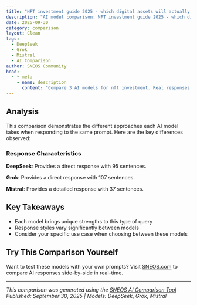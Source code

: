 ```yaml
---
title: "NFT investment guide 2025 - which digital assets will actually hold value?"
description: "AI model comparison: NFT investment guide 2025 - which digital assets will actually hold value?..."
date: 2025-09-30
category: comparison
layout: Clean
tags:
  - DeepSeek
  - Grok
  - Mistral
  - AI Comparison
author: SNEOS Community
head:
  - - meta
    - name: description
      content: "Compare 3 AI models for nft investment. Real responses from DeepSeek, Grok, Mistral with detailed analysis."
---
```


<ChatComparison
  title="NFT investment guide 2025 - which digital assets will actually hold value?"
  prompt="NFT investment guide 2025 - which digital assets will actually hold value?"
  :responses='{
    "DeepSeek": "Of course. Here is a comprehensive NFT investment guide for 2025, focusing on how to identify digital assets with the highest potential to hold and appreciate in value.\n\n### The Core Thesis for 2025: Utility and Integration\n\nThe era of buying a JPEG simply because it\u0027s a JPEG is over. The 2021 hype cycle proved that without underlying utility, most NFTs are vulnerable to price collapse. In 2025, value will be derived from **what an NFT *does***, not just what it looks like.\n\nThink of an NFT not as a picture, but as a **key**. A key to a community, a game, a revenue stream, or a unique digital experience. The most valuable \u0022keys\u0022 will be those that unlock the most compelling and sustainable utilities.\n\n---\n\n### Key Pillars of Value for 2025 and Beyond\n\nHere are the categories and characteristics most likely to hold value.\n\n#### 1. The \u0022Blue-Chip\u0022 \u0026 Cultural Keystones\nThese are the established projects with proven resilience, strong communities, and historical significance. They are the \u0022digital real estate\u0022 of the NFT world.\n\n*   **Examples:** CryptoPunks, Bored Ape Yacht Club (BAYC), Art Blocks Curated, Azuki.\n*   **Why They Hold Value:**\n    *   **Brand Power:** They are household names, even outside crypto.\n    *   **Strong Community (Social Capital):** Ownership is a status symbol.\n    *   **Licensing \u0026 Commercial Rights:** Owners can often build their own brands and products using their NFT.\n    *   **Ecosystem Building:** Projects like BAYC have expanded into gaming (HV-MTL, Legends of the Mara), tokenomics ($APE), and real-world events (ApeFest).\n*   **2025 Outlook:** These will likely remain valuable, but their growth may slow. Their survival depends on continued innovation. Investing here is like investing in a legacy luxury brand.\n\n#### 2. Utility-First: Gaming \u0026 Entertainment (The \u0022Play-to-Earn\u0022 Evolution)\nThe \u0022Play-to-Earn\u0022 model is maturing into \u0022Play-and-Own.\u0022 The value is in NFTs that are essential for a fun and engaging gaming experience.\n\n*   **What to Look For:**\n    *   **True In-Game Utility:** NFTs that are powerful characters, unique land plots, or rare items that impact gameplay.\n    *   **Strong Gameplay Loop:** The game must be *fun* first. A sustainable economy is built on engagement, not just speculation.\n    *   **Interoperability Potential:** NFTs that could be used across multiple games or platforms in the future.\n*   **2025 Outlook:** Look for games with AAA-quality graphics and sustainable tokenomics. Projects that have survived the bear market and are nearing full launch are prime candidates.\n\n#### 3. The Access Pass: Membership \u0026 Real-World Benefits\nThis is one of the strongest utility cases. An NFT that acts as a lifetime membership to a network, event series, or service.\n\n*   **What to Look For:**\n    *   **Exclusive Events:** Access to IRL concerts, conferences, or parties.\n    *   **Networking Opportunities:** Membership in a private Discord or platform for high-net-worth or like-minded individuals.\n    *   **Product Discounts \u0026 Perks:** Think of it as a lifetime subscription or loyalty card.\n    *   **Proof-of-Attendance Protocols (POAP):** While not always high-value, collecting POAPs can prove your early involvement in significant projects, which can be a form of social capital.\n*   **2025 Outlook:** This category will explode. The value is directly tied to the quality and exclusivity of the benefits provided.\n\n#### 4. The Financialization of NFTs: DeFi x NFTs\nNFTs are becoming financialized assets, creating new ways to derive value from them beyond just selling.\n\n*   **Key Concepts:**\n    *   **NFT Lending \u0026 Borrowing:** Use your NFT as collateral to take out a loan without selling it.\n    *   **Fractionalization:** Breaking a high-value NFT (like a CryptoPunk) into smaller, more affordable pieces, allowing for shared ownership and increased liquidity.\n    *   **Royalty-Bearing NFTs:** NFTs that provide a share of the revenue from a project, album, or brand.\n*   **2025 Outlook:** Projects that pioneer secure and user-friendly financial tools for NFTs will be critical infrastructure. Owning NFTs that are compatible with these systems will be a major advantage.\n\n#### 5. The \u0022Soul\u0022 of Web3: Decentralized Identity (DID) \u0026 Soulbound Tokens (SBTs)\nThis is a more advanced but crucial concept. NFTs will increasingly represent your identity, credentials, and reputation on the blockchain.\n\n*   **What to Look For:**\n    *   **Soulbound Tokens (SBTs):** Non-transferable NFTs that represent things like educational degrees, work credentials, or event history. They can\u0027t be bought, only earned.\n    *   **Decentralized Identity (DID) Systems:** NFTs that act as your universal login and reputation score across Web3, granting you access and trust based on your on-chain history.\n*   **2025 Outlook:** This is a long-term bet on the fundamental infrastructure of Web3. The value isn\u0027t monetary in a direct sense, but in the access and trust it unlocks.\n\n---\n\n### A Practical Framework for Your 2025 Investment Strategy\n\nBefore you buy anything, ask these questions:\n\n1.  **What is the Utility?** Be specific. \u0022It looks cool\u0022 is not enough. Does it grant access? Does it generate revenue? Is it a vital tool in a game?\n2.  **Who is the Team?** Are they doxxed (publicly known)? Do they have a track record of delivering on promises? Check their GitHub\u2014is there active development?\n3.  **How Strong is the Community?** Lurk in the Discord and Twitter spaces. Is the community engaged, building, and positive? Or is it just people asking \u0022Wen moon?\u0022\n4.  **What is the Roadmap \u0026 Execution?** Look at the project\u0027s history. Have they hit their milestones? A beautiful roadmap is worthless without execution.\n5.  **Is the Art \u0026 Story Unique?** While secondary to utility, a strong artistic vision and compelling lore can create a powerful brand that stands the test of time.\n6.  **What is the Financial Health?** Look at trading volume, floor price history, and royalty structure. A project with a healthy, active market is more resilient.\n\n### Red Flags to Avoid in 2025\n\n*   **PFP-Only Projects:** A profile-picture project with no roadmap, utility, or experienced team is a high-risk gamble.\n*   **Guarantees of Profit:** Anyone guaranteeing returns is running a scam.\n*   **Anonymous, Inexperienced Teams:** The bear market weeded out many of these, but they will return during the next hype cycle.\n*   **Forked or Unoriginal Code:** Projects that are blatant copies of others with no innovation.\n*   **Artificially Inflated Volume:** Be wary of \u0022wash trading\u0022 where a project\u0027s team buys and sells to themselves to fake activity.\n\n### Final Verdict\n\nIn 2025, the NFT space will be less about speculative gambling and more about **strategic investing in digital assets with tangible use cases.**\n\n**The digital assets that will hold value are those that function as:**\n*   **Keys** to exclusive communities and experiences.\n*   **Tools** within engaging digital worlds.\n*   **Tickets** to real-world events and networks.\n*   **Collateral** in a decentralized financial system.\n*   **Credentials** for your on-chain identity.\n\nFocus on the underlying value proposition, not the hype. Do your own research, understand the technology, and invest in projects that are building a lasting foundation for the future of the digital world.",
    "Grok": "Investing in NFTs (Non-Fungible Tokens) in 2025 requires a strategic approach, as the market has matured since the 2021-2022 hype cycle. While NFTs remain a speculative asset class, certain categories and trends are more likely to hold or appreciate in value over time. Below is a guide to navigating NFT investments in 2025, focusing on digital assets with potential long-term value, grounded in current market dynamics and forward-looking insights. Note that this is not financial advice\u2014always do your own research (DYOR) and consider the inherent risks of volatile markets.\n\n### 1. Understand the NFT Landscape in 2025\n- **Market Evolution**: By 2025, NFTs have likely moved beyond the initial \u0022JPEG speculation\u0022 phase. They are increasingly tied to utility, community, and integration with technologies like the metaverse, DeFi (Decentralized Finance), and Web3 ecosystems.\n- ** Regulation and Adoption**: Governments and institutions may have introduced clearer regulations by 2025, potentially stabilizing the market but also limiting some speculative fervor. Institutional adoption (e.g., by brands, gaming companies, and artists) will play a larger role in driving value.\n- **Technology Advancements**: Improved blockchain scalability (via Layer-2 solutions like Ethereum\u0027s rollups, Polygon, or others) and lower transaction fees will make NFTs more accessible, while AR/VR integration could enhance their use cases.\n\n### 2. Key Factors for NFT Value in 2025\nWhen assessing NFTs for investment, focus on these core drivers of long-term value:\n- **Utility**: NFTs that offer real-world or digital utility (e.g., access to exclusive communities, in-game assets, or ownership of virtual land) are more likely to retain value than purely collectible items.\n- **Community Strength**: Projects with active, engaged communities often sustain value better. Look for NFTs tied to DAOs (Decentralized Autonomous Organizations) or projects with strong governance and roadmap transparency.\n- **Scarcity and Provenance**: Rarity within a collection, along with verifiable ownership history on the blockchain, remains a key value driver for high-end NFTs.\n- **Cultural Relevance**: NFTs tied to influential artists, brands, or movements (e.g., digital art by Beeple or collaborations with major corporations like Nike) often hold cultural cachet that supports value.\n- **Interoperability**: NFTs usable across multiple platforms (e.g., metaverse-ready avatars or assets compatible with different games) are more likely to appreciate as Web3 ecosystems grow.\n\n### 3. Promising NFT Categories for 2025 Investment\nBased on current trends and projected growth, these categories are likely to hold or increase in value by 2025:\n#### a) Metaverse Land and Assets\n- **Why**: The metaverse is expected to expand significantly by 2025, with companies like Meta, Decentraland, and The Sandbox leading virtual world development. Owning virtual real estate or assets (e.g., avatars, wearables) in popular metaverse platforms could yield high returns if adoption grows.\n- **Where to Look**: Focus on established platforms like Decentraland (MANA) and The Sandbox (SAND), or emerging metaverse projects with strong backing. Watch for partnerships with major brands or gaming companies.\n- **Risk**: Value depends on user adoption\u2014if the metaverse fails to attract mainstream users, these assets could lose relevance.\n\n#### b) Gaming NFTs (Play-to-Earn and In-Game Assets)\n- **Why**: Play-to-earn (P2E) and blockchain-based games are projected to grow as gamers embrace ownership of in-game items (e.g., weapons, skins, characters). These NFTs often have utility within their ecosystems.\n- **Where to Look**: Invest in assets from popular games like Axie Infinity (if it sustains momentum), Star Atlas, or upcoming titles with strong developer teams and community buzz. Also, consider platforms like Enjin that support NFT creation for games.\n- **Risk**: Game-specific NFTs can plummet in value if the game loses popularity. Diversify across multiple gaming ecosystems.\n\n#### c) Art and Collectibles by Renowned Creators\n- **Why**: High-end digital art and collectibles from established artists or iconic collections (e.g., CryptoPunks, Bored Ape Yacht Club) have proven to hold value as status symbols and cultural artifacts.\n- **Where to Look**: Target blue-chip NFTs like CryptoPunks or BAYC (if you can afford floor prices) for stability, or look for works by emerging artists gaining traction on platforms like Foundation or SuperRare. Also, keep an eye on collaborations between traditional artists and NFT platforms.\n- **Risk**: Art NFTs are highly speculative and tied to market sentiment. Avoid overpaying for hyped collections without cultural staying power.\n\n#### d) Music and Entertainment NFTs\n- **Why**: Musicians and entertainers are increasingly using NFTs to monetize content (e.g., exclusive tracks, virtual concert tickets, or fractional ownership of royalties). This ties NFTs to real-world revenue streams.\n- **Where to Look**: Platforms like Royal (for music royalties) or projects by major artists dropping exclusive content. Virtual concert experiences in the metaverse could also be a growth area.\n- **Risk**: Value is tied to the artist\u2019s popularity and the platform\u2019s longevity\u2014choose projects with sustainable models.\n\n#### e) Utility-Driven NFTs (Memberships, Access Passes)\n- **Why**: NFTs that grant access to exclusive communities, events, or services (e.g., Bored Ape Yacht Club\u2019s perks or VeeFriends\u2019 conference access) often retain value due to ongoing utility and network effects.\n- **Where to Look**: Projects with clear roadmaps for delivering value to holders, such as Alpha Pass NFTs for early access to new platforms or DAO governance tokens tied to NFTs.\n- **Risk**: If the promised utility isn\u2019t delivered, value can collapse. Research the team\u2019s track record.\n\n### 4. Projects to Watch in 2025\nWhile specific projects can\u2019t be guaranteed to succeed, here are some categories and names likely to remain relevant based on current momentum:\n- **Blue-Chip Collections**: CryptoPunks, Bored Ape Yacht Club, and Art Blocks Curated\u2014often seen as \u201Cdigital heirlooms\u201D with historical significance.\n- **Metaverse Leaders**: Decentraland, The Sandbox, and newer players like Somnium Space.\n- **Gaming Innovators**: Axie Infinity (if it adapts), Illuvium, and Star Atlas for high-quality blockchain games.\n- **Emerging Ecosystems**: Watch for Layer-1 and Layer-2 blockchains (e.g., Solana, Avalanche, Polygon) hosting innovative NFT projects with low fees and high scalability.\n\n### 5. How to Invest Wisely in NFTs for 2025\n- **Start Small and Diversify**: Allocate only a small portion of your portfolio to NFTs (e.g., 1-5%) since they\u2019re high-risk. Spread investments across categories (e.g., art, gaming, metaverse) to mitigate losses.\n- **Research Deeply**: Use tools like OpenSea, Rarible, or Dune Analytics to track sales data, floor prices, and community activity. Join Discord or Twitter communities to gauge sentiment and roadmap progress.\n- **Focus on Long-Term Holders**: Avoid flipping NFTs for quick profits unless you\u2019re experienced\u2014short-term speculation is riskier in a maturing market. Look for projects with \u201Cdiamond-handed\u201D communities.\n- **Secure Your Assets**: Use hardware wallets (e.g., Ledger, Trezor) to store NFTs and avoid phishing scams. Never share private keys or seed phrases.\n- **Timing the Market**: NFT markets often follow crypto cycles. Buying during bear markets (low sentiment) and holding through bull runs can maximize returns, though timing is hard to predict.\n\n### 6. Risks to Consider\n- **Market Volatility**: NFT prices are tied to crypto market sentiment (e.g., Ethereum price fluctuations) and can crash during bear markets.\n- **Regulatory Uncertainty**: Governments may impose taxes, bans, or restrictions on NFTs, impacting liquidity and value.\n- **Project Failure**: Many NFT projects fail to deliver on promises\u2014rug pulls and abandoned roadmaps are common.\n- **Environmental Concerns**: If energy-intensive blockchains (like Ethereum pre-merge) face backlash, NFT adoption could slow unless sustainable solutions dominate by 2025.\n\n### 7. Predictions for NFT Value in 2025\n- **Mainstream Integration**: NFTs will likely be integrated into everyday digital experiences (e.g., social media profile pictures, virtual event tickets, or brand loyalty programs), driving demand for utility-based tokens.\n- **Consolidation**: The market may see fewer but higher-quality projects as speculative \u201Cmeme\u201D NFTs fade. Blue-chip and utility-driven NFTs will dominate.\n- **Price Polarization**: High-end NFTs (e.g., CryptoPunks) may appreciate further as status symbols, while low-value collections struggle unless tied to utility.\n\n### Conclusion\nIn 2025, the NFTs most likely to hold value will be those with utility, strong communities, and ties to growing sectors like the metaverse, gaming, and entertainment. Focus on established blue-chip collections for stability, metaverse and gaming assets for growth potential, and utility-driven NFTs for practical value. Always approach NFT investing with caution\u2014treat it as a speculative venture, allocate funds you can afford to lose, and stay informed about market trends and technological developments. Tools like NFT marketplaces, Twitter Spaces, and blockchain analytics will be your best allies in identifying winners in this evolving space. What specific NFT categories or projects are you eyeing? I can dig deeper into those if you\u2019d like!",
    "Mistral": "Predicting the future of NFTs (Non-Fungible Tokens) and which digital assets will hold value in 2025 involves a mix of understanding current trends, technological advancements, and market dynamics. Here are some key considerations and potential areas where NFTs might retain or increase their value:\n\n### 1. **Art and Collectibles**\n- **Blue-Chip NFTs**: Established collections like CryptoPunks, Bored Ape Yacht Club (BAYC), and Art Blocks have shown resilience and continued interest. These are likely to remain valuable due to their historical significance and community support.\n- **Emerging Artists**: Keep an eye on up-and-coming digital artists who are gaining traction. Early investments in promising artists can yield significant returns.\n\n### 2. **Gaming and Metaverse**\n- **In-Game Assets**: NFTs representing in-game items, characters, and virtual real estate in popular metaverse platforms like Decentraland, The Sandbox, and Axie Infinity are likely to hold value as these ecosystems grow.\n- **Interoperability**: Assets that can be used across multiple games and platforms may become more valuable due to their versatility.\n\n### 3. **Music and Media**\n- **Music NFTs**: Digital assets representing ownership of music tracks, albums, or concert tickets can hold value, especially if they come with additional perks like royalties or exclusive access.\n- **Film and TV**: NFTs tied to popular films, TV shows, or digital content can also be valuable, especially if they offer unique experiences or rights.\n\n### 4. **Real Estate and Virtual Land**\n- **Virtual Real Estate**: As the metaverse continues to develop, virtual land in popular platforms will likely retain or increase in value, especially in prime locations.\n- **Real-World Integration**: NFTs that represent ownership of real-world properties or integrate with real-world assets could also be valuable.\n\n### 5. **Utility and Functional NFTs**\n- **Membership and Access**: NFTs that grant access to exclusive communities, events, or services can hold value due to their utility.\n- **Identity and Credentials**: NFTs representing digital identities, certificates, or credentials could become more valuable as blockchain technology becomes more integrated into everyday life.\n\n### 6. **Sustainability and Eco-Friendly NFTs**\n- **Green NFTs**: As environmental concerns grow, NFTs that are created on eco-friendly blockchains or support sustainable initiatives may hold more value.\n\n### 7. **Regulatory and Legal Considerations**\n- **Compliance**: NFTs that comply with evolving regulations and legal frameworks are more likely to retain value. Keep an eye on regulatory developments in your region.\n\n### 8. **Community and Social Proof**\n- **Strong Communities**: NFTs backed by strong, active communities tend to hold value better. Look for projects with engaged communities and ongoing development.\n- **Social Proof**: NFTs endorsed by influential figures or institutions can also hold value due to their perceived legitimacy.\n\n### 9. **Technological Advancements**\n- **Interoperability**: NFTs that can be easily transferred and used across different blockchains and platforms may become more valuable.\n- **Scalability**: As blockchain technology improves, NFTs on more scalable and efficient blockchains could hold more value.\n\n### 10. **Market Trends and Sentiment**\n- **Trend Analysis**: Stay updated with market trends and sentiment. Platforms like OpenSea, Rarible, and SuperRare can provide insights into what\u0027s popular and valuable.\n- **Investor Sentiment**: Pay attention to what major investors and influencers are saying and doing in the NFT space.\n\n### Conclusion\nInvesting in NFTs in 2025 will require a balanced approach, considering both the intrinsic value of the assets and the broader market trends. Diversifying your portfolio across different types of NFTs and staying informed about technological and regulatory developments will be crucial. Always conduct thorough research and consider consulting with financial advisors or experts in the field."
  }'
  published-date="11:08"
/>

## Analysis

This comparison demonstrates the different approaches each AI model takes when responding to the same prompt. Here are the key differences observed:

### Response Characteristics

**DeepSeek**: Provides a direct response with 95 sentences. 

**Grok**: Provides a direct response with 107 sentences. 

**Mistral**: Provides a detailed response with 37 sentences. 

## Key Takeaways

- Each model brings unique strengths to this type of query
- Response styles vary significantly between models
- Consider your specific use case when choosing between these models

## Try This Comparison Yourself

Want to test these models with your own prompts? Visit [SNEOS.com](https://sneos.com) to compare AI responses side-by-side in real-time.

---

*This comparison was generated using the [SNEOS AI Comparison Tool](https://sneos.com)*
*Published: September 30, 2025 | Models: DeepSeek, Grok, Mistral*
